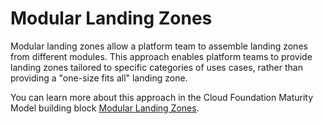 # Modular Landing Zones

Modular landing zones allow a platform team to assemble landing zones from different modules.
This approach enables platform teams to provide landing zones tailored to specific categories of uses cases, rather than providing a "one-size fits all" landing zone.

You can learn more about this approach in the Cloud Foundation Maturity Model building block [Modular Landing Zones](https://cloudfoundation.OCTOcloud.io/maturity-model/tenant-management/modular-landing-zones.html).
